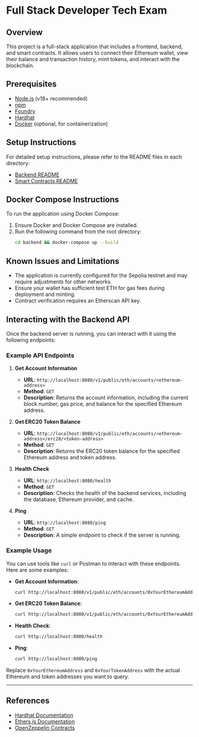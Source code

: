# Full Stack Developer Tech Exam

## Overview
This project is a full-stack application that includes a frontend, backend, and smart contracts. It allows users to connect their Ethereum wallet, view their balance and transaction history, mint tokens, and interact with the blockchain.

## Prerequisites
- [Node.js](https://nodejs.org/) (v18+ recommended)
- [npm](https://www.npmjs.com/)
- [Foundry](https://book.getfoundry.sh/getting-started/installation)
- [Hardhat](https://hardhat.org/getting-started/)
- [Docker](https://docs.docker.com/get-docker/) (optional, for containerization)

## Setup Instructions

For detailed setup instructions, please refer to the README files in each directory:

- [Backend README](./backend/README.md)
- [Smart Contracts README](./contracts/README.md)

## Docker Compose Instructions
To run the application using Docker Compose:

1. Ensure Docker and Docker Compose are installed.
2. Run the following command from the root directory:
   ```sh
   cd backend && docker-compose up --build
   ```

## Known Issues and Limitations
- The application is currently configured for the Sepolia testnet and may require adjustments for other networks.
- Ensure your wallet has sufficient test ETH for gas fees during deployment and minting.
- Contract verification requires an Etherscan API key.

## Interacting with the Backend API

Once the backend server is running, you can interact with it using the following endpoints:

### Example API Endpoints

1. **Get Account Information**
   - **URL**: `http://localhost:8080/v1/public/eth/accounts/<ethereum-address>`
   - **Method**: `GET`
   - **Description**: Returns the account information, including the current block number, gas price, and balance for the specified Ethereum address.

2. **Get ERC20 Token Balance**
   - **URL**: `http://localhost:8080/v1/public/eth/accounts/<ethereum-address>/erc20/<token-address>`
   - **Method**: `GET`
   - **Description**: Returns the ERC20 token balance for the specified Ethereum address and token address.

3. **Health Check**
   - **URL**: `http://localhost:8080/health`
   - **Method**: `GET`
   - **Description**: Checks the health of the backend services, including the database, Ethereum provider, and cache.

4. **Ping**
   - **URL**: `http://localhost:8080/ping`
   - **Method**: `GET`
   - **Description**: A simple endpoint to check if the server is running.

### Example Usage

You can use tools like `curl` or Postman to interact with these endpoints. Here are some examples:

- **Get Account Information**:
  ```sh
  curl http://localhost:8080/v1/public/eth/accounts/0xYourEthereumAddress
  ```

- **Get ERC20 Token Balance**:
  ```sh
  curl http://localhost:8080/v1/public/eth/accounts/0xYourEthereumAddress/erc20/0xYourTokenAddress
  ```

- **Health Check**:
  ```sh
  curl http://localhost:8080/health
  ```

- **Ping**:
  ```sh
  curl http://localhost:8080/ping
  ```

Replace `0xYourEthereumAddress` and `0xYourTokenAddress` with the actual Ethereum and token addresses you want to query.

---

## References
- [Hardhat Documentation](https://hardhat.org/docs)
- [Ethers.js Documentation](https://docs.ethers.org/)
- [OpenZeppelin Contracts](https://docs.openzeppelin.com/contracts)